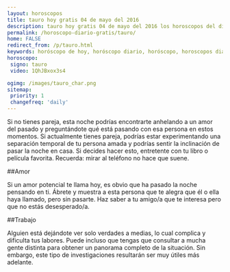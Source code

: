 ```yaml
---
layout: horoscopos
title: tauro hoy gratis 04 de mayo del 2016 
description: tauro hoy gratis 04 de mayo del 2016 los horoscopos del dia, amor, trabajo, vida personal. Todas las predicciones para tauro gratis. Ahora Tambien podes consultar el Oraculo SI o NO http://horoscopo-del-dia.com/oraculo-si-no/ 
permalink: /horoscopo-diario-gratis/tauro/
home: FALSE
redirect_from: /p/tauro.html
keywords: horóscopo de hoy, horóscopo diario, horóscopo, horoscopos diarios gratis del dia de hoy, horóscopo diario gratis,horóscopo 2016, horóscopo esperanza gracia, horoscopo tauro hoy, horoscop, horóscopos gratis, horoscopo tauro, horoscopo tauro 2016, Tarot, Astrologia, Zodíaco, tauro, horoscopo gratis
horoscopo:
 signo: tauro
 video: 1QhJBxox3s4

ogimg: /images/tauro_char.png
sitemap:
 priority: 1
 changefreq: 'daily'
---
```



Si no tienes pareja, esta noche podrías encontrarte anhelando a un amor del pasado y preguntándote qué está pasando con esa persona en estos momentos. Si actualmente tienes pareja, podrías estar experimentando una separación temporal de tu persona amada y podrías sentir la inclinación de pasar la noche en casa. Si decides hacer esto, entretente con tu libro o película favorita. Recuerda: mirar al teléfono no hace que suene.

##Amor

Si un amor potencial te llama hoy, es obvio que ha pasado la noche pensando en ti. Ábrete y muestra a esta persona que te alegra que él o ella haya llamado, pero sin pasarte. Haz saber a tu amigo/a que te interesa pero que no estás desesperado/a.

##Trabajo

Alguien está dejándote ver solo verdades a medias, lo cual complica y dificulta tus labores. Puede incluso que tengas que consultar a mucha gente distinta para obtener un panorama completo de la situación. Sin embargo, este tipo de investigaciones resultarán ser muy útiles más adelante.